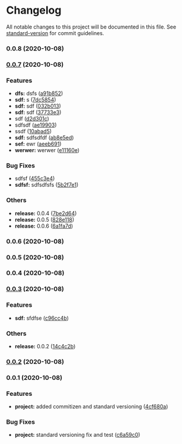 # Changelog

All notable changes to this project will be documented in this file. See [standard-version](https://github.com/conventional-changelog/standard-version) for commit guidelines.

### 0.0.8 (2020-10-08)

### [0.0.7](https://github.com/frideska/WhatToDoSketch/compare/v0.0.3...v0.0.7) (2020-10-08)


### Features

* **dfs:** dsfs ([a91b852](https://github.com/frideska/WhatToDoSketch/commit/a91b85297bc4cb571d6023ee77d65d5a4cf5c2fa))
* **sdf:** s ([7dc5854](https://github.com/frideska/WhatToDoSketch/commit/7dc58547936c3cbbfbcecd93ae04b1c68db796e4))
* **sdf:** sdf ([032b013](https://github.com/frideska/WhatToDoSketch/commit/032b0136123b6a00fbec61abd020b0f65056574f))
* **sdf:** sdf ([37733e3](https://github.com/frideska/WhatToDoSketch/commit/37733e3c71f53a71db1b6674fb21fd1325b88356))
* sdf ([d2d301c](https://github.com/frideska/WhatToDoSketch/commit/d2d301c4501310f9d7825479cd275b2020c950bf))
* sdfsdf ([ae19903](https://github.com/frideska/WhatToDoSketch/commit/ae19903733ae6ab2457533a68fec42f84c1526b7))
* ssdf ([10abad5](https://github.com/frideska/WhatToDoSketch/commit/10abad59b69c29752bd324e1660366f94440fe46))
* **sdf:** sdfsdfdf ([ab8e5ed](https://github.com/frideska/WhatToDoSketch/commit/ab8e5ed5a1cc86ef3e7ce0e3ec5e598151db749e))
* **sef:** ewr ([aeeb691](https://github.com/frideska/WhatToDoSketch/commit/aeeb69178eca4f161cd4f28c34ff33f0622e845a))
* **werwer:** werwer ([e11160e](https://github.com/frideska/WhatToDoSketch/commit/e11160e2cd55dd9f41904dc9bb45a6a4253452c8))


### Bug Fixes

* sdfsf ([455c3e4](https://github.com/frideska/WhatToDoSketch/commit/455c3e454f1c4292e3cbc7a63bf439eca910c7ac))
* **sdfsf:** sdfsdfsfs ([5b2f7e1](https://github.com/frideska/WhatToDoSketch/commit/5b2f7e108f67a670f9eed40887272f7fc0c7f5f2))


### Others

* **release:** 0.0.4 ([7be2d64](https://github.com/frideska/WhatToDoSketch/commit/7be2d64f74b494e05dbce3f686da472959c7a711))
* **release:** 0.0.5 ([828e118](https://github.com/frideska/WhatToDoSketch/commit/828e11817ca27a2ed834d3774bc7eafe40e61de9))
* **release:** 0.0.6 ([6a1fa7d](https://github.com/frideska/WhatToDoSketch/commit/6a1fa7de22239a07dfc290630382ae471d627093))

### 0.0.6 (2020-10-08)

### 0.0.5 (2020-10-08)

### 0.0.4 (2020-10-08)

### [0.0.3](https://github.com/frideska/WhatToDoSketch/compare/v0.0.1...v0.0.3) (2020-10-08)


### Features

* **sdf:** sfdfse ([c96cc4b](https://github.com/frideska/WhatToDoSketch/commit/c96cc4b65d946dc1b4fc0a22c34019c6ed95cff9))


### Others

* **release:** 0.0.2 ([14c4c2b](https://github.com/frideska/WhatToDoSketch/commit/14c4c2b90fef8d9ca022d9ccce751c4f420bbcac))

### [0.0.2](https://github.com/frideska/WhatToDoSketch/compare/v0.0.1...v0.0.2) (2020-10-08)

### 0.0.1 (2020-10-08)


### Features

* **project:** added commitizen and standard versioning ([4cf680a](https://github.com/frideska/WhatToDoSketch/commit/4cf680a13d2c01c8031f791dcc17d36e60cff56a))


### Bug Fixes

* **project:** standard versioning fix and test ([c6a59c0](https://github.com/frideska/WhatToDoSketch/commit/c6a59c05bf08eb247045dae165f86afcafcef40f))

